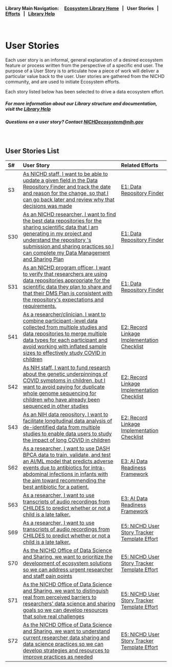 #### Library Main Navigation: &nbsp; &nbsp;  <b> [Ecosystem Library Home](https://github.com/NIH-NICHD-Ecosystem) </b> &nbsp; | &nbsp; User Stories &nbsp; | &nbsp; [Efforts](https://github.com/NIH-NICHD-Ecosystem/Efforts/blob/main/README.md) &nbsp; | &nbsp; [Library Help](https://github.com/NIH-NICHD-Ecosystem/LibraryHelp/blob/main/README.md)

</br>

# User Stories
Each user story is an informal, general explanation of a desired ecosystem feature or process written from the perspective of a specific end user. The purpose of a User Story is to articulate how a piece of work will deliver a particular value back to the user. User stories are gathered from the NICHD community, and are used to initiate Ecosystem efforts. 

Each story listed below has been selected to drive a data ecosystem effort. 

##### For more information about our Library structure and documentation, visit the [Library Help](https://github.com/NIH-NICHD-Ecosystem/LibraryHelp/blob/main/README.md) 
##### Questions on a user story? Contact [NICHDecosystem@nih.gov](mailto:NICHDecosystem@nih.gov?subject=Ecosystem_Library)


</br>


## User Stories List
| S# | User Story | Related Efforts
| :------------ | :-------------  | :------------- |
|S3 | [ As NICHD staff, I want to be able to update a given field in the Data Repository Finder and track the date and reason for  the change, so that I can go back later and review why that decisions was made ](https://github.com/NIH-NICHD-Ecosystem/UserStories/blob/main/stories/storyID-3.md)  | [E1: Data Repository Finder](https://github.com/NIH-NICHD-Ecosystem/E1_Data-Repository-Finder/blob/main/README.md)|
|S30 | [As an NICHD researcher, I want to find the best data repositories for the sharing scientific data that I am generating in my project and understand the repository 's submission and sharing practices so  I can complete my Data Management and Sharing Plan](https://github.com/NIH-NICHD-Ecosystem/UserStories/blob/main/stories/storyID-30.md)  | [E1: Data Repository Finder](https://github.com/NIH-NICHD-Ecosystem/E1_Data-Repository-Finder/blob/main/README.md) |
|S31 | [As an NICHD program officer, I want to verify that researchers are using data repositories appropriate for the scientific data they plan to share and that their DMS Plan is consistent with the repository's expectations and requirements.](https://github.com/NIH-NICHD-Ecosystem/UserStories/blob/main/stories/storyID-31.md)  | [E1: Data Repository Finder](https://github.com/NIH-NICHD-Ecosystem/E1_Data-Repository-Finder/blob/main/README.md) |
|S41 | [As a researcher/clinician, I want to combine participant-level data collected from multiple studies and data repositories to merge multiple data types for each participant and avoid working with inflated sample sizes to effectively study COVID in children](https://github.com/NIH-NICHD-Ecosystem/UserStories/blob/main/stories/storyID-41.md)  | [E2: Record Linkage Implementation Checklist](https://github.com/NIH-NICHD-Ecosystem/E2_Record-Linkage-Implementation-Checklist/blob/main/README.md) |  |
|S42 | [As NIH staff, I want to fund research about the genetic underpinnings of COVID symptoms in children, but I want to avoid paying for duplicate whole genome sequencing for children who have already been sequenced in other studies](https://github.com/NIH-NICHD-Ecosystem/UserStories/blob/main/stories/storyID-42.md)  | [E2: Record Linkage Implementation Checklist](https://github.com/NIH-NICHD-Ecosystem/E2_Record-Linkage-Implementation-Checklist/blob/main/README.md) |  |
|S43 | [As an NIH data repository, I want to facilitate longitudinal data analysis of de-identified data from multiple studies to enable data users to study the impact of long COVID in children](https://github.com/NIH-NICHD-Ecosystem/UserStories/blob/main/stories/storyID-43.md)  | [E2: Record Linkage Implementation Checklist](https://github.com/NIH-NICHD-Ecosystem/E2_Record-Linkage-Implementation-Checklist/blob/main/README.md) |  |
|S62 | [As a researcher, I want to use DASH BPCA data to train, validate, and test an AI/ML model that predicts adverse events due to antibiotics for intra-abdominal infections in infants with the aim toward recommending the best antibiotic for a patient.](https://github.com/NIH-NICHD-Ecosystem/UserStories/blob/main/stories/storyID-62.md)  | [E3: AI Data Readiness Framework](https://github.com/NIH-NICHD-Ecosystem/AI-Data-Readiness-Framework/blob/main/README.md) |  |
|S63 | [As a researcher, I want to use transcripts of audio recordings from CHILDES to predict whether or not a child is a late talker.](https://github.com/NIH-NICHD-Ecosystem/UserStories/blob/main/stories/storyID-63.md)  | [E3: AI Data Readiness Framework](https://github.com/NIH-NICHD-Ecosystem/AI-Data-Readiness-Framework/blob/main/README.md) |  |
|S69 | [As a researcher, I want to use transcripts of audio recordings from CHILDES to predict whether or not a child is a late talker.](https://github.com/NIH-NICHD-Ecosystem/UserStories/blob/main/stories/storyID-69.md)  | [E5: NICHD User Story Tracker Template Effort ](https://github.com/NIH-NICHD-Ecosystem/E5_NICHD-User-Story-Tracker-Template-Effort/blob/main/README.md)
|S70 | [As the NICHD Office of Data Science and Sharing, we want to prioritize the development of ecosystem solutions so we can address urgent researcher and staff pain points](https://github.com/NIH-NICHD-Ecosystem/UserStories/blob/main/stories/storyID-70.md)  | [E5: NICHD User Story Tracker Template Effort ](https://github.com/NIH-NICHD-Ecosystem/E5_NICHD-User-Story-Tracker-Template-Effort/blob/main/README.md)
|S71 | [As the NICHD Office of Data Science and Sharing, we want to distinguish real from perceived barriers to researchers' data science and sharing goals so we can develop resources that solve real challenges](https://github.com/NIH-NICHD-Ecosystem/UserStories/blob/main/stories/storyID-71.md)  | [E5: NICHD User Story Tracker Template Effort ](https://github.com/NIH-NICHD-Ecosystem/E5_NICHD-User-Story-Tracker-Template-Effort/blob/main/README.md)
|S72| [As the NICHD Office of Data Science and Sharing, we want to understand current researcher data sharing and data science practices so we can develop strategies and resources to improve practices as needed ](https://github.com/NIH-NICHD-Ecosystem/UserStories/blob/main/stories/storyID-72.md)  | [E5: NICHD User Story Tracker Template Effort ](https://github.com/NIH-NICHD-Ecosystem/E5_NICHD-User-Story-Tracker-Template-Effort/blob/main/README.md)

</br>
